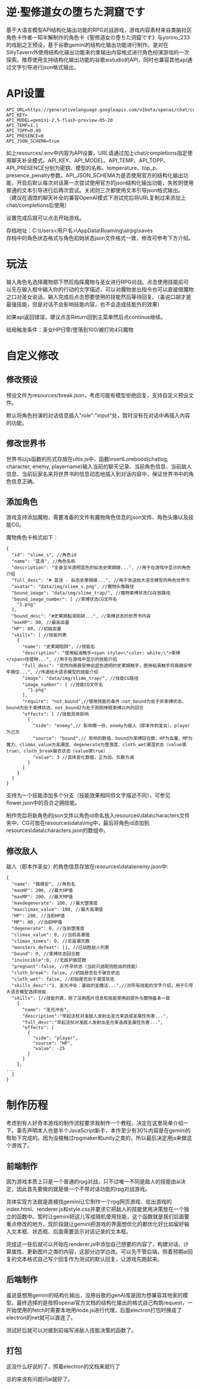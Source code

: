# 逆·聖修道女の堕ちた洞窟です
基于大语言模型API结构化输出功能的RPG对战游戏，游戏内容素材来自类脑社区角色卡作者一知半解制作的角色卡《聖修道女の堕ちた洞窟です》与yorino_233的戏剧之王预设，基于谷歌gemini的结构化输出功能进行制作。是对在SillyTavern外使用结构化输出功能来约束输出内容格式进行角色扮演游戏的一次探索。推荐使用支持结构化输出功能的谷歌aistudio的API，同时也兼容其他api通过文字引导进行json格式输出。

# API设置
```
API_URL=https://generativelanguage.googleapis.com/v1beta/openai/chat/completions
API_KEY=
API_MODEL=gemini-2.5-flash-preview-05-20
API_TEMP=1.1
API_TOPP=0.99
API_PRESENCE=0
API_JSON_SCHEMA=true
```
如上resources/.env中内容为API设置，URL请通过加上chat/completions指定使用聊天补全模式。API_KEY、API_MODEL、API_TEMP、API_TOPP、API_PRESENCE分别为密钥、模型的名称、temperature、top_p、presence_penalty参数。API_JSON_SCHEMA为是否使用官方的结构化输出功能，开启后默认每次对话第一次尝试使用官方的json结构化输出功能，失败则使用普通的文本引导进行后两次尝试。关闭则三次都使用文本引导json格式输出。
（建议在酒馆的聊天补全的兼容OpenAI模式下测试完后将URL复制过来添加上chat/completions后使用）

设置完成后就可以点击开始游戏。

存档地址：C:\Users\<用户名>\AppData\Roaming\airpg\saves\
存档中的角色状态格式与角色初始状态json文件格式一致，修改可参考下方介绍。

# 玩法
输入角色名选择魔物部下然后指挥魔物与圣女进行RPG对战。点击使用技能前可以先在输入框中输入你的行动的文字描述，可以对魔物发出指令也可以直接借魔物之口对圣女说话。输入完成后点击想要使用的技能然后等待回复。（虽说口胡才是最强技能，但是对话不会影响技能内容，也不会造成技能外的效果）

如果api返回错误，建议点击Return回到主菜单然后点continue继续。

结局触发条件：圣女HP归零/堕落到100/被打败4只魔物

# 自定义修改
## 修改预设
预设文件为resources/break.json，考虑可能有模型拒绝回复，支持自定义预设文件。

默认将角色扮演的对话信息插入"role":"input"处，暂时没有在对话中再插入内容的功能。
## 修改世界书
世界书以js函数的形式存放在ultis.js中，函数insertLorebood(chatlog, character, enemy, playername)输入当前的聊天记录、当前角色信息、当前敌人信息、当前玩家名来将世界书的信息动态地插入到对话内容中，保证世界书中的角色信息正确。
## 添加角色
游戏支持添加魔物，需要准备的文件有魔物角色信息的json文件、角色头像以及技能CG。

魔物角色卡格式如下：
```
{
  "id": "slime_s", //角色id
  "name": "蓝涟", //角色名称
  "description": "全身呈半透明蓝色的拟态史莱姆娘...", //用于在游戏中显示的角色介绍
  "full_desc": "# 蓝涟 - 拟态史莱姆娘...", //用于发送给大语言模型的角色世界书
  "avatar": "data/img/slime_s.png", //魔物头像路径
  "bound_image": "data/img/slime_trap/", //魔物束缚状态CG存放路径
  "bound_image_number": [ //束缚状态CG文件名
    "1.png"
  ],
  "bound_desc": "#史莱姆黏液陷阱...", //束缚状态的世界书内容
  "maxHP": 80, //最高血量
  "HP": 80, //初始血量
  "skills": [ //技能列表
    {
      "name": "史莱姆陷阱", //技能名
      "description": "使用粘液触手<span style=\"color: white;\">束缚</span>住猎物...", //用于在游戏中显示的技能介绍
      "full_desc": "突然向薇薇安伸出蓝色透明的史莱姆触手，使用粘液触手将薇薇安牢牢捆住...", //传递给大语言模型的技能介绍
      "image": "data/img/slime_trap/", //技能CG路径
      "image_number": [ //技能CG文件名
        "1.png"
      ],
      "require": "not_bound",//使用技能的条件:not_bound为处于非束缚状态、bound为处于束缚状态、not_bound2为处于刚刚挣脱束缚以外的回合
      "effects": [ //技能具体影响
        {
          "side": "enemy",// 影响哪一份，enemy为敌人（即本作的圣女），player为己方
          "source": "bound",// 影响的数值，bound为束缚回合数、HP为血量、MP为魔力、climax_value为高潮度、degenerate为堕落度、cloth_wet潮湿状态（value填true）、cloth_break破衣状态（value填true）
          "value": 3 //具体变化数值，正为加，负数为减
        }
      ]
    }
  ]
}
```
支持为一个技能添加多个分支（技能效果相同但文字描述不同），可参见flower.json中的百合之拥技能。

制作完后将新角色的json文件以角色id命名放入resources\data\characters文件夹中、CG可放在resources\data\img中，最后将角色id添加到resources\data\characters.json的数组中。
## 修改敌人
敌人（即本作圣女）的角色信息存放在resources\data\enemy.json中:
```
{
  "name": "薇薇安", //角色名
  "maxHP": 200, //最大HP值
  "maxMP": 200, //最大MP值
  "maxdegenerate": 100, //最大堕落度
  "maxclimax_value": 100, //最大高潮值
  "HP": 200, //当前HP值
  "MP": 80, //当前MP值
  "degenerate": 0, //当前堕落度
  "climax_value": 0, //当前高潮值
  "climax_times": 0, //总高潮次数
  "monsters_defeat": [], //已战胜敌人列表
  "bound": 0, //束缚状态回合数
  "invincible":0, //无敌护盾层数
  "pregnant":false, //怀孕状态（当前只适配抱脸虫的技能）
  "cloth_break": false, //初始是否处于破衣状态
  "cloth_wet": false, //初始是否处于潮湿状态
  "skills_desc":"1. 圣光冲击：基础的圣魔法...",//对所有技能的文字介绍，用于引导大语言模型选择技能
  "skills": [//技能列表，除了没用图片信息和技能使用前提外与魔物基本一致
    {
      "name": "圣光冲击",
      "description":"举起法杖对准敌人发射出圣光束造成圣属性伤害...",
      "full_desc":"举起法杖对准敌人发射出圣光束造成圣属性伤害...",
      "effects": [
        {
          "side": "player",
          "source": "HP",
          "value": -25
        }
      ]
    },
...
  ]
}
```

# 制作历程
考虑到有人好奇本游戏的制作流程要求我制作一个教程，决定在这里简单介绍一下。事先声明本人也是半个JavaScript新手，本作至少有30%内容是在gemini的帮助下完成的。因为没接触过rpgmaker和unity之类的，所以最后决定用js来做这个游戏了。
## 前端制作
因为游戏本质上只是一个普通的rpg对战，只不过唯一不同是敌人的技能由ai决定，因此首先要做的就是做一个不带对话功能的rpg对战游戏。

具体实现方法就是直接找gemini让它制作一个rpg网页游戏、给出游戏的index.html、renderer.js和style.css并要求它把敌人的技能使用决策放在一个独立的函数中。暂时让gemini把这儿写成随机使用技能，这个函数就是我们后面要重点修改的地方。现阶段就让gemini把游戏的界面想优化的都优化好比如留好输入文本框、状态框、后面需要显示对话记录的文本框。

完成这一些后就可以开始在renderer.js中添加自己想要的内容了，构建对话、计算属性、更新图片之类的内容，这部分边学边改。可以先不管后端，照着预期ai回复的文本格式自己写个回复作为测试的默认回复，让游戏先跑起来。
## 后端制作
虽说是想用gemini的结构化输出，没用谷歌的genAI库是因为想兼容其他家的模型。最终选择的是按照openai官方文档的结构化输出的格式自己构筑request，一开始使用的fetch时需要本地用node.js进行代理，后面electron打包时换成了electron的net就可以直连了。

测试好后就可以对接到前端写进敌人技能决策的函数了。
## 打包
这没什么好说的了，照着electron的文档来就行了

总的来说有问题问ai就好了。
